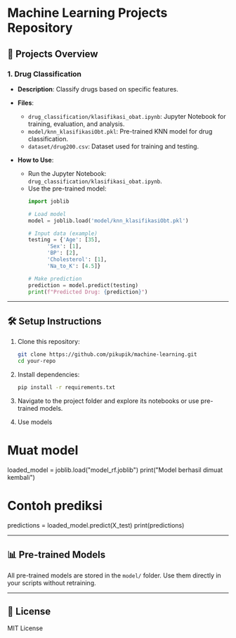 # Machine Learning Projects Repository
## 🚀 Projects Overview

### 1. **Drug Classification**
- **Description**: Classify drugs based on specific features.
- **Files**:
  - `drug_classification/klasifikasi_obat.ipynb`: Jupyter Notebook for training, evaluation, and analysis.
  - `model/knn_klasifikasiObt.pkl`: Pre-trained KNN model for drug classification.
  - `dataset/drug200.csv`: Dataset used for training and testing.

- **How to Use**:
  - Run the Jupyter Notebook: `drug_classification/klasifikasi_obat.ipynb`.
  - Use the pre-trained model:
    ```python
    import joblib

    # Load model
    model = joblib.load('model/knn_klasifikasiObt.pkl')

    # Input data (example)
    testing = {'Age': [35],
          'Sex': [1],
          'BP': [2],
          'Cholesterol': [1],
          'Na_to_K': [4.5]}

    # Make prediction
    prediction = model.predict(testing)
    print(f"Predicted Drug: {prediction}")
    ```

---

## 🛠️ Setup Instructions

1. Clone this repository:
   ```bash
   git clone https://github.com/pikupik/machine-learning.git
   cd your-repo
   ```

2. Install dependencies:
   ```bash
   pip install -r requirements.txt
   ```

3. Navigate to the project folder and explore its notebooks or use pre-trained models.

4. Use models
# Muat model
loaded_model = joblib.load("model_rf.joblib")
print("Model berhasil dimuat kembali")

# Contoh prediksi
predictions = loaded_model.predict(X_test)
print(predictions)


---

## 📊 Pre-trained Models
All pre-trained models are stored in the `model/` folder. Use them directly in your scripts without retraining. 

---

## 📝 License
MIT License
